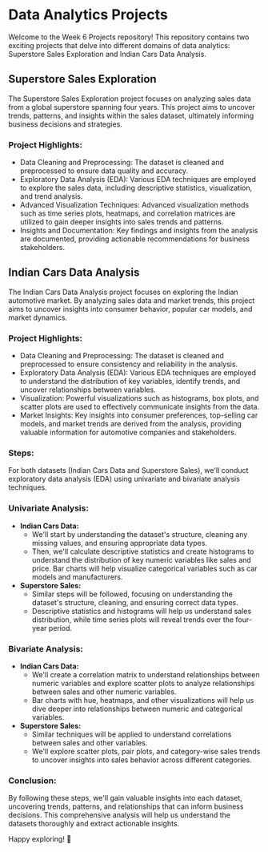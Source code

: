 # Data Analytics Projects

Welcome to the Week 6 Projects repository! This repository contains two exciting projects that delve into different domains of data analytics: Superstore Sales Exploration and Indian Cars Data Analysis.

## Superstore Sales Exploration

The Superstore Sales Exploration project focuses on analyzing sales data from a global superstore spanning four years. This project aims to uncover trends, patterns, and insights within the sales dataset, ultimately informing business decisions and strategies.

### Project Highlights:
- Data Cleaning and Preprocessing: The dataset is cleaned and preprocessed to ensure data quality and accuracy.
- Exploratory Data Analysis (EDA): Various EDA techniques are employed to explore the sales data, including descriptive statistics, visualization, and trend analysis.
- Advanced Visualization Techniques: Advanced visualization methods such as time series plots, heatmaps, and correlation matrices are utilized to gain deeper insights into sales trends and patterns.
- Insights and Documentation: Key findings and insights from the analysis are documented, providing actionable recommendations for business stakeholders.

## Indian Cars Data Analysis

The Indian Cars Data Analysis project focuses on exploring the Indian automotive market. By analyzing sales data and market trends, this project aims to uncover insights into consumer behavior, popular car models, and market dynamics.

### Project Highlights:
- Data Cleaning and Preprocessing: The dataset is cleaned and preprocessed to ensure consistency and reliability in the analysis.
- Exploratory Data Analysis (EDA): Various EDA techniques are employed to understand the distribution of key variables, identify trends, and uncover relationships between variables.
- Visualization: Powerful visualizations such as histograms, box plots, and scatter plots are used to effectively communicate insights from the data.
- Market Insights: Key insights into consumer preferences, top-selling car models, and market trends are derived from the analysis, providing valuable information for automotive companies and stakeholders.

### Steps:

For both datasets (Indian Cars Data and Superstore Sales), we'll conduct exploratory data analysis (EDA) using univariate and bivariate analysis techniques.

### Univariate Analysis:
- **Indian Cars Data:**
  - We'll start by understanding the dataset's structure, cleaning any missing values, and ensuring appropriate data types.
  - Then, we'll calculate descriptive statistics and create histograms to understand the distribution of key numeric variables like sales and price. Bar charts will help visualize categorical variables such as car models and manufacturers.
- **Superstore Sales:**
  - Similar steps will be followed, focusing on understanding the dataset's structure, cleaning, and ensuring correct data types.
  - Descriptive statistics and histograms will help us understand sales distribution, while time series plots will reveal trends over the four-year period.

### Bivariate Analysis:
- **Indian Cars Data:**
  - We'll create a correlation matrix to understand relationships between numeric variables and explore scatter plots to analyze relationships between sales and other numeric variables.
  - Bar charts with hue, heatmaps, and other visualizations will help us dive deeper into relationships between numeric and categorical variables.
- **Superstore Sales:**
  - Similar techniques will be applied to understand correlations between sales and other variables.
  - We'll explore scatter plots, pair plots, and category-wise sales trends to uncover insights into sales behavior across different categories.

### Conclusion:
By following these steps, we'll gain valuable insights into each dataset, uncovering trends, patterns, and relationships that can inform business decisions. This comprehensive analysis will help us understand the datasets thoroughly and extract actionable insights.

Happy exploring! 🚀
